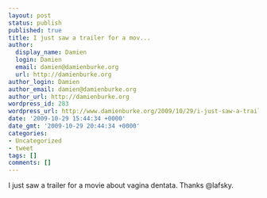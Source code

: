 ```yaml
---
layout: post
status: publish
published: true
title: I just saw a trailer for a mov...
author:
  display_name: Damien
  login: Damien
  email: damien@damienburke.org
  url: http://damienburke.org
author_login: Damien
author_email: damien@damienburke.org
author_url: http://damienburke.org
wordpress_id: 283
wordpress_url: http://www.damienburke.org/2009/10/29/i-just-saw-a-trailer-for-a-mov/
date: '2009-10-29 15:44:34 +0000'
date_gmt: '2009-10-29 20:44:34 +0000'
categories:
- Uncategorized
- tweet
tags: []
comments: []
---
```

<p>I just saw a trailer for a movie about vagina dentata. Thanks @lafsky.</p>
